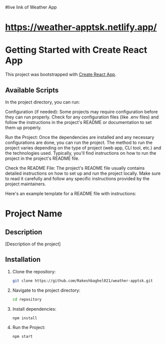 #live link of Weather App

# https://weather-apptsk.netlify.app/

# Getting Started with Create React App

This project was bootstrapped with [Create React App](https://github.com/facebook/create-react-app).

## Available Scripts

In the project directory, you can run:

Configuration (if needed): Some projects may require configuration before they can run properly. Check for any configuration files (like .env files) and follow the instructions in the project's README or documentation to set them up properly.

Run the Project: Once the dependencies are installed and any necessary configurations are done, you can run the project. The method to run the project varies depending on the type of project (web app, CLI tool, etc.) and the technologies used. Typically, you'll find instructions on how to run the project in the project's README file.

Check the README File: The project's README file usually contains detailed instructions on how to set up and run the project locally. Make sure to read it carefully and follow any specific instructions provided by the project maintainers.

Here's an example template for a README file with instructions:

# Project Name

## Description

[Description of the project]

## Installation

1. Clone the repository:

   ```bash
   git clone https://github.com/Rakeshbaghel021/weather-apptsk.git

   ```

2. Navigate to the project directory:

   ```bash
   cd repository

   ```

3. Install dependencies:

   ```bash
   npm install

   ```

4. Run the Project:

   ```bash
   npm start

   ```
